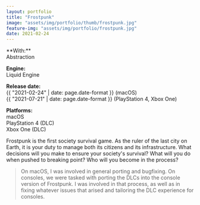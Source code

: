 ```yaml
---
layout: portfolio
title: "Frostpunk"
image: "assets/img/portfolio/thumb/frostpunk.jpg"
feature-img: "assets/img/portfolio/frostpunk.jpg"
date: 2021-02-24
---
```

<div class="portfolio-page-right" markdown="1">
**With:**<br>Abstraction

**Engine:**<br>Liquid Engine

**Release date:**<br>{{ "2021-02-24" | date: page.date-format }} (macOS)<br>{{ "2021-07-21" | date: page.date-format }} (PlayStation 4, Xbox One)

**Platforms:**<br>macOS<br>PlayStation 4 (DLC)<br>Xbox One (DLC)
</div>
<div class="portfolio-page-left" markdown="1">
Frostpunk is the first society survival game. As the ruler of the last city on Earth,
it is your duty to manage both its citizens and its infrastructure. What decisions will you make to ensure your society's survival?
What will you do when pushed to breaking point? Who will you become in the process?

> On macOS, I was involved in general porting and bugfixing. On consoles, we were tasked with porting the DLCs into the console
> version of Frostpunk. I was involved in that process, as well as in fixing whatever issues that arised and tailoring the DLC experience
> for consoles.
</div>